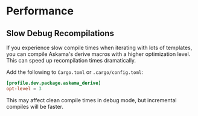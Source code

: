 # Performance

## Slow Debug Recompilations

If you experience slow compile times when iterating with lots of templates,
you can compile Askama's derive macros with a higher optimization level.
This can speed up recompilation times dramatically.

Add the following to `Cargo.toml` or `.cargo/config.toml`:
```toml
[profile.dev.package.askama_derive]
opt-level = 3
```

This may affect clean compile times in debug mode, but incremental compiles
will be faster.
